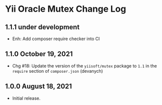 # Yii Oracle Mutex Change Log


## 1.1.1 under development

- Enh: Add composer require checker into CI

## 1.1.0 October 19, 2021

- Chg #18: Update the version of the `yiisoft/mutex` package to `1.1` in the `require` section of `composer.json` (devanych)

## 1.0.0 August 18, 2021

- Initial release.
